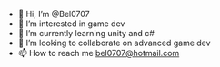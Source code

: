 - 👋 Hi, I’m @Bel0707
- 👀 I’m interested in game dev
- 🌱 I’m currently learning unity and c#
- 💞️ I’m looking to collaborate on advanced game dev
- 📫 How to reach me bel0707@hotmail.com

<!---
Bel0707/Bel0707 is a ✨ special ✨ repository because its `README.md` (this file) appears on your GitHub profile.
You can click the Preview link to take a look at your changes.
--->
